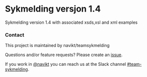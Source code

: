 # Sykmelding versjon 1.4

Sykmelding version 1.4 with associated xsds,xsl and xml examples

### Contact

This project is maintained by navikt/teamsykmelding

Questions and/or feature requests? Please create an [issue](https://github.com/navikt/syfosmmottak/issues).

If you work in [@navikt](https://github.com/navikt) you can reach us at the Slack
channel [#team-sykmelding](https://nav-it.slack.com/archives/CMA3XV997).
